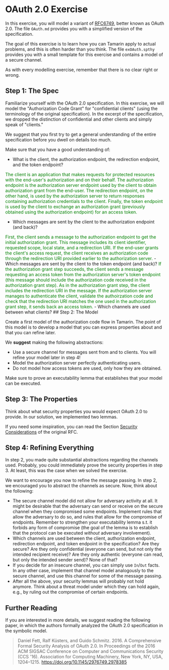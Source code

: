# OAuth 2.0 Exercise

In this exercise, you will model a variant of [RFC6749](https://www.rfc-editor.org/rfc/rfc6749), better known as OAuth 2.0.
The file `OAuth.md` provides you with a simplified version of the specification.

The goal of this exercise is to learn how you can Tamarin apply to actual problems, and this is often harder than you think.
The file `exOAuth.spthy` provides you with a small template for this exercise and contains a model of a secure channel.

As with every modelling exercise, remember that there is no clear right or wrong.

## Step 1: The Spec

Familiarize yourself with the OAuth 2.0 specification.
In this exercise, we will model the "Authorization Code Grant" for "confidential clients" (using the terminology of the original specification).
In the excerpt of the specification, we dropped the distinction of confidential and other clients and simply speak of "clients."

We suggest that you first try to get a general understanding of the entire specification before you dwell on details too much.

Make sure that you have a good understanding of:

- What is the client, the authorization endpoint, the redirection endpoint, and the token endpoint?
<span style="color:green">
The client is an application that makes requests for protected resources with the end-user's authorization and on their behalf. The authorization endpoint is the authorization server endpoint used by the client to obtain authorization grant from the end-user. The redirection endpoint, on the other hand, is used by the authorization server to return responses containing authorization credentials to the client. Finally, the token endpoint is used by the client to exchange an authorization grant (previously obtained using the authorization endpoint) for an access token.  
</span>

- Which messages are sent by the client to the authorization endpoint (and back)?
<span style="color:green">
First, the client sends a message to the authorization endpoint to get the initial authorization grant. This message includes its client identifier, requested scope, local state, and a redirection URI. If the end-user grants the client's access request, the client receives an authorization code through the redirection URI provided earlier to the authorization server. 
</span>
- Which messages are sent by the client to the token endpoint (and back)?
<span style="color:green">
If the authorization grant step succeeds, the client sends a message requesting an access token from the authorization server's token endpoint (this message should include the authorization code received in the authorization grant step). As in the authorization grant step, the client includes the redirection URI in the message. If the authorization server manages to authenticate the client, validate the authoirzation code and check that the redirection URI matches the one used in the authorization grant step, it sends back an access token.
</span>
- Which channels are used between what clients?
## Step 2: The Model

Create a first model of the authorization code flow in Tamarin.
The point of this model is to develop a model that you can express properties about and that you can refine later.

We **suggest** making the following abstractions:

- Use a secure channel for messages sent from and to clients.
You will refine your model later in step 4!
- Model the authorization server perfectly authenticating users.
- Do not model how access tokens are used, only how they are obtained.

Make sure to prove an executability lemma that establishes that your model can be executed.

## Step 3: The Properties

Think about what security properties you would expect OAuth 2.0 to provide.
In our solution, we implemented two lemmas.

If you need some inspiration, you can read the Section [Security Considerations](https://www.rfc-editor.org/rfc/rfc6749#section-10) of the original RFC.

## Step 4: Refining Everything

In step 2, you made quite substantial abstractions regarding the channels used.
Probably, you could immediately prove the security properties in step 3.
At least, this was the case when we solved the exercise.

We want to encourage you now to refine the message passing.
In step 2, we encouraged you to abstract the channels as secure.
Now, think about the following:

- The secure channel model did not allow for adversary activity at all.
It might be desirable that the adversary can send or receive on the secure channel when they compromised some endpoints.
Implement rules that allow the adversary to do so, and rules that allow for the compromise of endpoints.
Remember to strengthen your executability lemma s.t. it forbids any form of compromise (the goal of the lemma is to establish that the protocol can be executed *without* adversary involvement).
- Which channels are used between the client, authorization endpoint, redirection endpoint, and token endpoint in the specification?
Are they secure?
Are they only confidential (everyone can send, but not only the intended recipient receive)?
Are they only authentic (everyone can read, but only the intended sender send)?
None of that?
- If you decide for an insecure channel, you can simply use `In`/`Out` facts.
In any other case, implement that channel model analogously to the secure channel, and use this channel for some of the message passing.
- After all the above, your security lemmas will probably not hold anymore.
Think about a threat model under which they can hold again, e.g., by ruling out the compromise of certain endpoints.

## Further Reading

If you are interested in more details, we suggest reading the following paper, in which the authors formally analyzed the OAuth 2.0 specification in the symbolic model.

> Daniel Fett, Ralf Küsters, and Guido Schmitz. 2016. A Comprehensive Formal Security Analysis of OAuth 2.0. In Proceedings of the 2016 ACM SIGSAC Conference on Computer and Communications Security (CCS '16). Association for Computing Machinery, New York, NY, USA, 1204–1215. https://doi.org/10.1145/2976749.2978385
